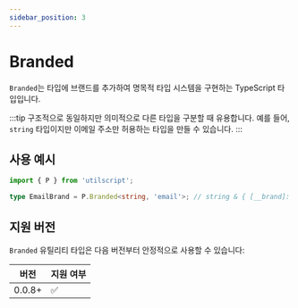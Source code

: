 ```yaml
---
sidebar_position: 3
---
```


# Branded

`Branded`는 타입에 브랜드를 추가하여 명목적 타입 시스템을 구현하는 TypeScript 타입입니다.

:::tip
구조적으로 동일하지만 의미적으로 다른 타입을 구분할 때 유용합니다. 예를 들어, `string` 타입이지만 이메일 주소만 허용하는 타입을 만들 수 있습니다.
:::

## 사용 예시

```ts
import { P } from 'utilscript';

type EmailBrand = P.Branded<string, 'email'>; // string & { [__brand]: 'email' }
```

## 지원 버전

`Branded` 유틸리티 타입은 다음 버전부터 안정적으로 사용할 수 있습니다:

| 버전   | 지원 여부 |
| ------ | --------- |
| 0.0.8+ | ✅        |
